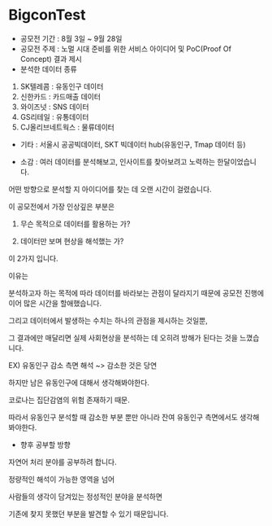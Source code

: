 # BigconTest

* 공모전 기간 : 8월 3일 ~ 9월 28일
* 공모전 주제 : 노멀 시대 준비를 위한 서비스 아이디어 및 PoC(Proof Of Concept) 결과 제시
* 분석한 데이터 종류
1) SK텔레콤 : 유동인구 데이터
2) 신한카드 : 카드매출 데이터
3) 와이즈넛 : SNS 데이터
4) GS리테일 : 유통데이터
5) CJ올리브네트웍스 : 물류데이터
 + 기타 : 서울시 공공빅데이터, SKT 빅데이터 hub(유동인구, Tmap 데이터 등)
 


* 소감 : 
 여러 데이터를 분석해보고, 인사이트를 찾아보려고 노력하는 한달이었습니다.
 
 어떤 방향으로 분석할 지 아이디어를 찾는 데 오랜 시간이 걸렸습니다.
 
 
 이 공모전에서 가장 인상깊은 부분은
 
 1. 무슨 목적으로 데이터를 활용하는 가?
 
 2. 데이터만 보며 현상을 해석했는 가?
 
 이 2가지 입니다.
 
 
 이유는 
 
 분석하고자 하는 목적에 따라 데이터를 바라보는 관점이 달라지기 때문에 공모전 진행에 이어 많은 시간을 할애했습니다.
 
 그리고 데이터에서 발생하는 수치는 하나의 관점을 제시하는 것일뿐, 
 
 그 결과에만 매달리면 실제 사회현상을 분석하는 데 오히려 방해가 된다는 것을 느꼈습니다.
 
 EX) 유동인구 감소 측면 해석 ~> 감소한 것은 당연
 
 하지만 남은 유동인구에 대해서 생각해봐야한다. 
 
 코로나는 집단감염의 위험 존재하기 때문.
 
 따라서 유동인구 분석할 때 감소한 부분 뿐만 아니라 잔여 유동인구 측면에서도 생각해봐야한다.
 
 
 
 * 향후 공부할 방향
 
 자연어 처리 분야를 공부하려 합니다. 
 
 정량적인 해석이 가능한 영역을 넘어 
 
 사람들의 생각이 담겨있는 정성적인 분야을 분석하면
 
 기존에 찾지 못했던 부분을 발견할 수 있기 때문입니다.
  
 
 
 


